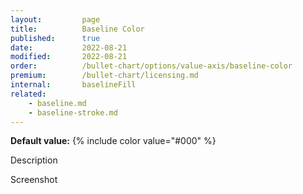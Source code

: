 ```yaml
---
layout:         page
title:          Baseline Color
published:      true
date:           2022-08-21
modified:   	2022-08-21
order:          /bullet-chart/options/value-axis/baseline-color
premium:        /bullet-chart/licensing.md
internal:       baselineFill
related:
    - baseline.md
    - baseline-stroke.md
---
```


**Default value:** {% include color value="#000" %}

<todo>Description</todo>

<todo>Screenshot</todo>
